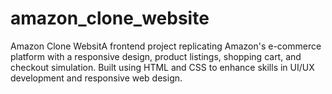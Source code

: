 # amazon_clone_website
Amazon Clone WebsitA frontend project replicating Amazon's e-commerce platform with a responsive design, product listings, shopping cart, and checkout simulation. Built using HTML and CSS to enhance skills in UI/UX development and responsive web design.
<br>
